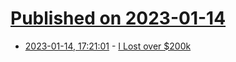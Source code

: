 # [Published on 2023-01-14](index.md)

* [2023-01-14, 17:21:01](https://news.ycombinator.com/item?id=34381944) - [I Lost over $200k](https://news.ycombinator.com/item?id=34381944)
